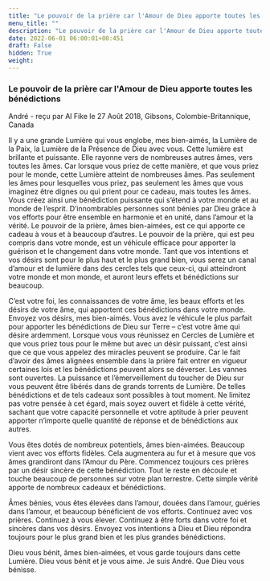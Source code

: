 ```yaml
---
title: "Le pouvoir de la prière car l'Amour de Dieu apporte toutes les bénédictions"
menu_title: ""
description: "Le pouvoir de la prière car l'Amour de Dieu apporte toutes les bénédictions"
date: 2022-06-01 06:00:01+00:451
draft: False
hidden: True
weight:
---
```

### Le pouvoir de la prière car l'Amour de Dieu apporte toutes les bénédictions

André - reçu par Al Fike le 27 Août 2018, Gibsons, Colombie-Britannique, Canada

Il y a une grande Lumière qui vous englobe, mes bien-aimés, la Lumière de la Paix, la Lumière de la Présence de Dieu avec vous. Cette lumière est brillante et puissante. Elle rayonne vers de nombreuses autres âmes, vers toutes les âmes. Car lorsque vous priez de cette manière, et que vous priez pour le monde, cette Lumière atteint de nombreuses âmes. Pas seulement les âmes pour lesquelles vous priez, pas seulement les âmes que vous imaginez être dignes ou qui prient pour ce cadeau, mais toutes les âmes. Vous créez ainsi une bénédiction puissante qui s’étend à votre monde et au monde de l’esprit.
D’innombrables personnes sont bénies par Dieu grâce à vos efforts pour être ensemble en harmonie et en unité, dans l’amour et la vérité. Le pouvoir de la prière, âmes bien-aimées, est ce qui apporte ce cadeau à vous et à beaucoup d’autres. Le pouvoir de la prière, qui est peu compris dans votre monde, est un véhicule efficace pour apporter la guérison et le changement dans votre monde. Tant que vos intentions et vos désirs sont pour le plus haut et le plus grand bien, vous serez un canal d’amour et de lumière dans des cercles tels que ceux-ci, qui atteindront votre monde et mon monde, et auront leurs effets et bénédictions sur beaucoup.

C’est votre foi, les connaissances de votre âme, les beaux efforts et les désirs de votre âme, qui apportent ces bénédictions dans votre monde. Envoyez vos désirs, mes bien-aimés. Vous avez le véhicule le plus parfait pour apporter les bénédictions de Dieu sur Terre – c’est votre âme qui désire ardemment. Lorsque vous vous réunissez en Cercles de Lumière et que vous priez tous pour le même but avec un désir puissant, c’est ainsi que ce que vous appelez des miracles peuvent se produire. Car le fait d’avoir des âmes alignées ensemble dans la prière fait entrer en vigueur certaines lois et les bénédictions peuvent alors se déverser. Les vannes sont ouvertes. La puissance et l’émerveillement du toucher de Dieu sur vous peuvent être libérés dans de grands torrents de Lumière. De telles bénédictions et de tels cadeaux sont possibles à tout moment. Ne limitez pas votre pensée à cet égard, mais soyez ouvert et fidèle à cette vérité, sachant que votre capacité personnelle et votre aptitude à prier peuvent apporter n’importe quelle quantité de réponse et de bénédictions aux autres.

Vous êtes dotés de nombreux potentiels, âmes bien-aimées. Beaucoup vient avec vos efforts fidèles. Cela augmentera au fur et à mesure que vos âmes grandiront dans l’Amour du Père. Commencez toujours ces prières par un désir sincère de cette bénédiction. Tout le reste en découle et touche beaucoup de personnes sur votre plan terrestre. Cette simple vérité apporte de nombreux cadeaux et bénédictions.

Âmes bénies, vous êtes élevées dans l’amour, douées dans l’amour, guéries dans l’amour, et beaucoup bénéficient de vos efforts. Continuez avec vos prières. Continuez à vous élever. Continuez à être forts dans votre foi et sincères dans vos désirs. Envoyez vos intentions à Dieu et Dieu répondra toujours pour le plus grand bien et les plus grandes bénédictions.

Dieu vous bénit, âmes bien-aimées, et vous garde toujours dans cette Lumière. Dieu vous bénit et je vous aime. Je suis André. Que Dieu vous bénisse.





